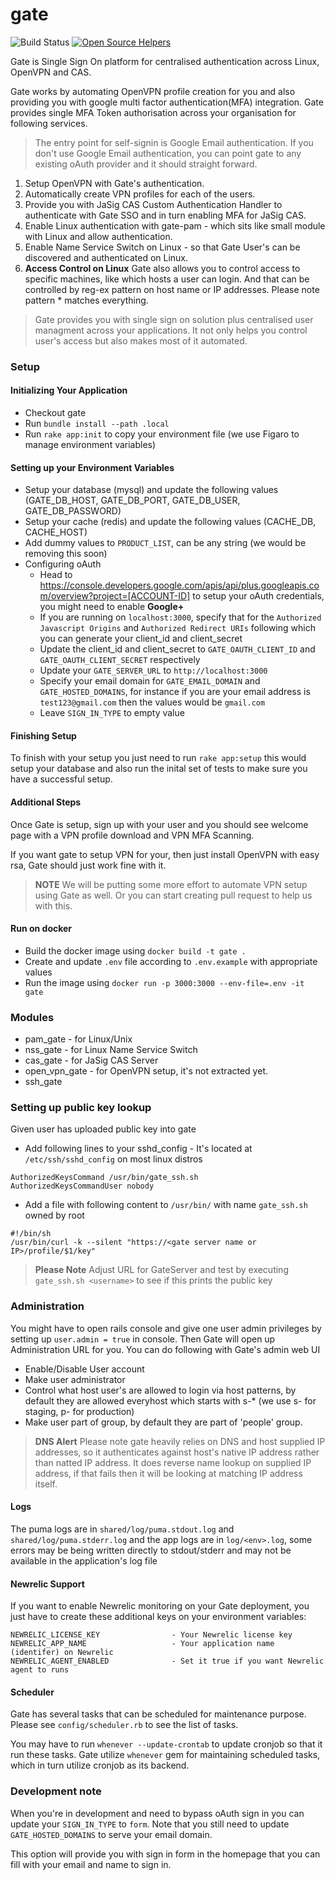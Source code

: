 # gate

![Build Status](https://api.travis-ci.org/gate-sso/gate.svg?branch=master)
[![Open Source Helpers](https://www.codetriage.com/gate-sso/gate/badges/users.svg)](https://www.codetriage.com/gate-sso/gate)

Gate is Single Sign On platform for centralised authentication across Linux, OpenVPN and CAS.

Gate works by automating OpenVPN profile creation for you and also providing you with google multi factor authentication(MFA) integration. Gate provides single MFA Token authorisation across your organisation for following services.

> The entry point for self-signin is Google Email authentication. If you don't use Google Email authentication, you can point gate to any existing oAuth provider and it should straight forward.

1. Setup OpenVPN with Gate's authentication.
2. Automatically create VPN profiles for each of the users.
3. Provide you with JaSig CAS Custom Authentication Handler to authenticate with Gate SSO and in turn enabling MFA for JaSig CAS.
4. Enable Linux authentication with gate-pam - which sits like small module with Linux and allow authentication.
5. Enable Name Service Switch on Linux - so that Gate User's can be discovered and authenticated on Linux.
6. **Access Control on Linux** Gate also allows you to control access to specific machines, like which hosts a user can login. And that can be controlled by reg-ex pattern on host name or IP addresses. Please note pattern * matches everything.

> Gate provides you with single sign on solution plus centralised user managment across your applications. It not only helps you control user's access but also makes most of it automated.

### Setup


#### Initializing Your Application
* Checkout gate
* Run `bundle install --path .local`
* Run `rake app:init` to copy your environment file (we use Figaro to manage environment variables)

#### Setting up your Environment Variables
* Setup your database (mysql) and update the following values (GATE_DB_HOST, GATE_DB_PORT, GATE_DB_USER, GATE_DB_PASSWORD)
* Setup your cache (redis) and update the following values (CACHE_DB, CACHE_HOST)
* Add dummy values to `PRODUCT_LIST`, can be any string (we would be removing this soon)
* Configuring oAuth
  * Head to https://console.developers.google.com/apis/api/plus.googleapis.com/overview?project=[ACCOUNT-ID]
 to setup your oAuth credentials, you might need to enable **Google+**
  * If you are running on `localhost:3000`, specify that for the `Authorized Javascript Origins` and `Authorized Redirect URIs` following which you can generate your client_id and client_secret
  * Update the client_id and client_secret to `GATE_OAUTH_CLIENT_ID` and `GATE_OAUTH_CLIENT_SECRET` respectively
  * Update your `GATE_SERVER_URL` to `http://localhost:3000`
  * Specify your email domain for `GATE_EMAIL_DOMAIN` and `GATE_HOSTED_DOMAINS`, for instance if you are your email address is  `test123@gmail.com` then the values would be `gmail.com`
  * Leave `SIGN_IN_TYPE` to empty value

#### Finishing Setup
To finish with your setup you just need to run `rake app:setup` this would setup your database and also run the inital set of tests to make sure you have a successful setup.

#### Additional Steps
Once Gate is setup, sign up with your user and you should see welcome page with a VPN profile download and VPN MFA Scanning.

If you want gate to setup VPN for your, then just install OpenVPN with easy rsa, Gate should just work fine with it.

> **NOTE** We will be putting some more effort to automate VPN setup using Gate as well. Or you can start creating pull request to help us with this.

#### Run on docker
* Build the docker image using `docker build -t gate .`
* Create and update `.env` file according to `.env.example` with appropriate values
* Run the image using `docker run -p 3000:3000 --env-file=.env -it gate`

### Modules
* pam_gate - for Linux/Unix
* nss_gate - for Linux Name Service Switch
* cas_gate - for JaSig CAS Server
* open_vpn_gate - for OpenVPN setup, it's not extracted yet.
* ssh_gate

### Setting up public key lookup
Given user has uploaded public key into gate
* Add following lines to your sshd_config - It's located at `/etc/ssh/sshd_config` on most linux distros

```
AuthorizedKeysCommand /usr/bin/gate_ssh.sh
AuthorizedKeysCommandUser nobody
```
* Add a file with following content to `/usr/bin/` with name `gate_ssh.sh` owned by root

```
#!/bin/sh
/usr/bin/curl -k --silent "https://<gate server name or IP>/profile/$1/key"
```

> **Please Note** Adjust URL for GateServer and test by executing `gate_ssh.sh <username>` to see if this prints the public key



### Administration
You might have to open rails console and give one user admin privileges by setting up `user.admin = true` in console. Then Gate will open up Administration URL for you. You can do following with Gate's admin web UI

* Enable/Disable User account
* Make user administrator
* Control what host user's are allowed to login via host patterns, by default they are allowed everyhost which starts with s-* (we use s- for staging, p- for production)
* Make user part of group, by default they are part of 'people' group.

> **DNS Alert** Please note gate heavily relies on DNS and host supplied IP addresses, so it authenticates against host's native IP address rather than natted IP address. It does reverse name lookup on supplied IP address, if that fails then it will be looking at matching IP address itself.


#### Logs
The puma logs are in `shared/log/puma.stdout.log`  and `shared/log/puma.stderr.log` and the app logs are in `log/<env>.log`, some errors may be being written directly to stdout/stderr and may not be available in the application's log file

#### Newrelic Support
If you want to enable Newrelic monitoring on your Gate deployment, you just have to create these additional keys on your environment variables:

```
NEWRELIC_LICENSE_KEY                - Your Newrelic license key
NEWRELIC_APP_NAME                   - Your application name (identifer) on Newrelic
NEWRELIC_AGENT_ENABLED              - Set it true if you want Newrelic agent to runs
```

#### Scheduler
Gate has several tasks that can be scheduled for maintenance purpose. Please see `config/scheduler.rb` to see the list of tasks.

You may have to run `whenever --update-crontab` to update cronjob so that it run these tasks. Gate utilize `whenever` gem for maintaining scheduled tasks, which in turn utilize cronjob as its backend.

### Development note
When you're in development and need to bypass oAuth sign in you can update your `SIGN_IN_TYPE` to `form`. Note that you still need to update `GATE_HOSTED_DOMAINS` to serve your email domain.

This option will provide you with sign in form in the homepage that you can fill with your email and name to sign in.
